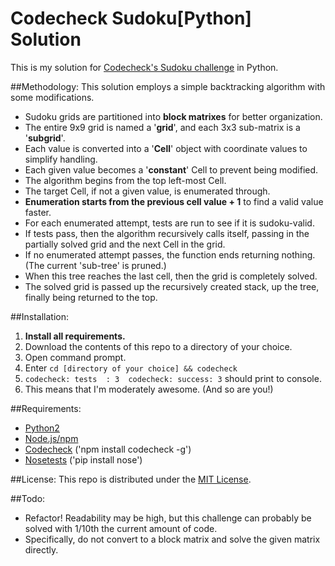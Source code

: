 # Codecheck Sudoku[Python] Solution
   This is my solution for <a href="https://app.code-check.io/orgs/codecheck_official/challenges/109">Codecheck's Sudoku challenge</a> in Python.

##Methodology:
   This solution employs a simple backtracking algorithm with some modifications.
   * Sudoku grids are partitioned into <b>block matrixes</b> for better organization.
   * The entire 9x9 grid is named a '<b>grid</b>', and each 3x3 sub-matrix is a '<b>subgrid</b>'.
   * Each value is converted into a '<b>Cell</b>' object with coordinate values to
     simplify handling.
   * Each given value becomes a '<b>constant</b>' Cell to prevent being modified.
   * The algorithm begins from the top left-most Cell.
   * The target Cell, if not a given value, is enumerated through.
   * <b>Enumeration starts from the previous cell value + 1</b> to find a valid value faster.
   * For each enumerated attempt, tests are run to see if it is sudoku-valid.
   * If tests pass, then the algorithm recursively calls itself,
     passing in the partially solved grid and the next Cell in the grid.
   * If no enumerated attempt passes, the function ends returning nothing.
     (The current 'sub-tree' is pruned.)
   * When this tree reaches the last cell, then the grid is completely solved.
   * The solved grid is passed up the recursively created stack, up the tree,
     finally being returned to the top.

##Installation:
 1. **Install all requirements.**
 2. Download the contents of this repo to a directory of your choice.
 3. Open command prompt.
 4. Enter `cd [directory of your choice] && codecheck`
 5. `codecheck: tests  : 3  codecheck: success: 3` should print to console.
 6. This means that I'm moderately awesome. (And so are you!)

##Requirements:
 * <a href="https://www.python.org/downloads/">Python2</a>
 * <a href="https://docs.npmjs.com/getting-started/installing-node">Node.js/npm</a>
 * <a href="https://github.com/code-check/codecheck">Codecheck</a> ('npm install codecheck -g')
 * <a href="http://nose.readthedocs.io/en/latest/">Nosetests</a> ('pip install nose')

##License:
This repo is distributed under the <a href="http://opensource.org/licenses/MIT">MIT License</a>.

##Todo:
 * Refactor! Readability may be high, but this challenge can probably be solved with 1/10th the current amount of code.
 * Specifically, do not convert to a block matrix and solve the given matrix directly.
